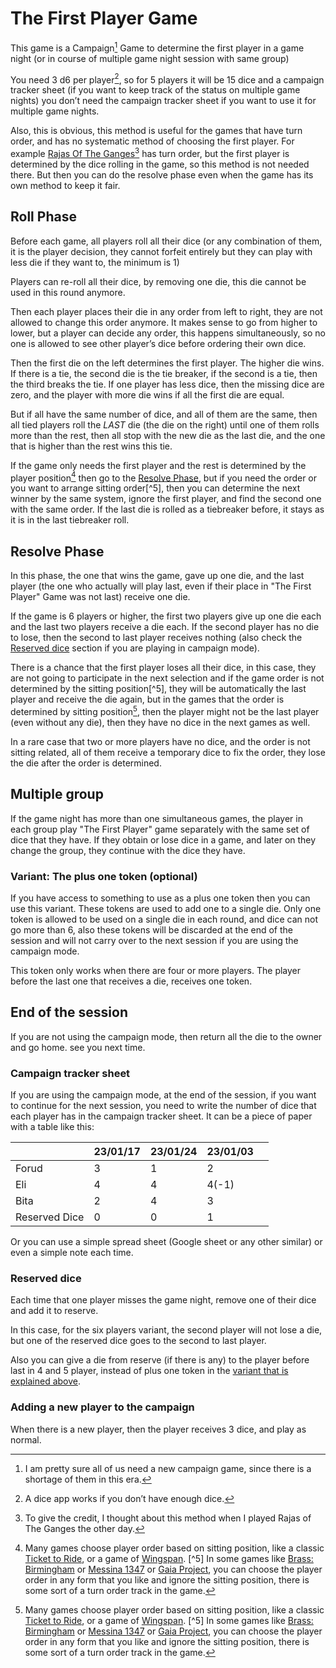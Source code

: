 # The First Player Game

This game is a Campaign[^1] Game to determine the first player in a game night (or in course of multiple game night session with same group)

You need 3 d6 per player[^2], so for 5 players it will be 15 dice and a campaign tracker sheet (if you want to keep track of the status on multiple game nights) you don’t need the campaign tracker sheet  if you want to use it for multiple game nights. 

Also, this is obvious, this method is useful for the games that have turn order, and has no systematic method of choosing the first player. For example [Rajas Of The Ganges](https://boardgamegeek.com/boardgame/220877/rajas-ganges)[^3] has turn order, but the first player is determined by the dice rolling in the game, so this method is not needed there. But then you can do the resolve phase even when the game has its own method to keep it fair.

## Roll Phase 

Before each game, all players roll all their dice (or any combination of them, it is the player decision, they cannot forfeit entirely but they can play with less die if they want to, the minimum is 1)

Players can re-roll all their dice, by removing one die, this die cannot be used in this round anymore.

Then each player places their die in any order from left to right, they are not allowed to change this order anymore. It makes sense to go from higher to lower, but a player can decide any order, this happens simultaneously, so no one is allowed to see other player’s dice before ordering their own dice. 

Then the first die on the left determines the first player. The higher die wins. If there is a tie, the second die is the tie breaker, if the second is a tie, then the third breaks the tie. If one player has less dice, then the missing dice are zero, and the player with more die wins if all the first die are equal.

But if all have the same number of dice, and all of them are the same, then all tied players roll the *LAST* die (the die on the right) until one of them rolls more than the rest, then all stop with the new die as the last die, and the one that is higher than the rest wins this tie.  

If the game only needs the first player and the rest is determined by the player position[^4] then go to the [Resolve Phase](#resolve-phase), but if you need the order or you want to arrange sitting order[^5], then you can determine the next winner by the same system, ignore the first player, and find the second one with the same order. If the last die is rolled as a tiebreaker before, it stays as it is in the last tiebreaker roll.

## Resolve Phase 

In this phase, the one that wins the game, gave up one die, and the last player (the one who actually will play last, even if their place in "The First Player" Game was not last) receive one die. 

If the game is 6 players or higher, the first two players give up one die each and the last two players receive a die each. 
If the second player has no die to lose, then the second to last player receives nothing (also check the [Reserved dice](#reserved-dice) section if you are playing in campaign mode).

There is a chance that the first player loses all their dice, in this case, they are not going to participate in the next selection and if the game order is not determined by the sitting position[^5], they will be automatically the last player and receive the die again, but in the games that the order is determined by sitting position[^4], then the player might not be the last player (even without any die), then they have no dice in the next games as well. 

In a rare case that two or more players have no dice, and the order is not sitting related, all of them receive a temporary dice to fix the order, they lose the die after the order is determined. 

## Multiple group 

If the game night has more than one simultaneous games, the player in each group play "The First Player" game separately with the same set of dice that they have. If they obtain or lose dice in a game, and later on they change the group, they continue with the dice they have. 

### Variant: The plus one token (optional)

If you have access to something to use as a plus one token then you can use this variant. These tokens are used to add one to a single die. Only one token is allowed to be used on a single die in each round, and dice can not go more than 6, also these tokens will be discarded at the end of the session and will not carry over to the next session if you are using the campaign mode.

This token only works when there are four or more players. The player before the last one that receives a die, receives one token.

## End of the session 

If you are not using the campaign mode, then return all the die to the owner and go home. see you next time.

### Campaign tracker sheet

If you are using the campaign mode, at the end of the session, if you want to continue for the next session, you need to write the number of dice that each player has in the campaign tracker sheet. It can be a piece of paper with a table like this:

|              | 23/01/17 | 23/01/24 | 23/01/03 |     |
| ---          | ---      | ---      | ---      | --- |
| Forud        | 3        | 1        | 2        |     |
| Eli          | 4        | 4        | 4(-1)    |     |
| Bita         | 2        | 4        | 3        |     |
| Reserved Dice| 0        | 0        | 1        |     |
 
Or you can use a simple spread sheet (Google sheet or any other similar) or even a simple note each time. 

### Reserved dice

Each time that one player misses the game night, remove one of their dice and add it to reserve. 

In this case, for the six players variant, the second player will not lose a die, but one of the reserved dice goes to the second to last player. 

Also you can give a die from reserve (if there is any) to the player before last in 4 and 5 player, instead of plus one token in the [variant that is explained above](#variant-the-plus-one-token-optional).

### Adding a new player to the campaign

When there is a new player, then the player receives 3 dice, and play as normal. 


[^1]: I am pretty sure all of us need a new campaign game, since there is a shortage of them in this era. 
[^2]: A dice app works if you don’t have enough dice. 
[^3]: To give the credit, I thought about this method when I played Rajas of The Ganges the other day.
[^4]: Many games choose player order based on sitting position, like a classic [Ticket to Ride](https://boardgamegeek.com/boardgame/9209/ticket-ride), or a game of [Wingspan](https://boardgamegeek.com/boardgame/266192/wingspan). 
[^5] In some games like [Brass: Birmingham](https://boardgamegeek.com/boardgame/224517/brass-birmingham) or [Messina 1347](https://boardgamegeek.com/boardgame/238799/messina-1347) or [Gaia Project](https://boardgamegeek.com/boardgame/220308/gaia-project), you can choose the player order in any form that you like and ignore the sitting position, there is some sort of a turn order track in the game.

